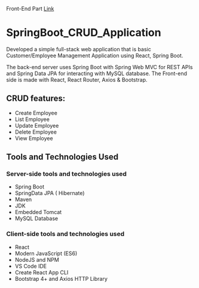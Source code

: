 Front-End Part [Link](https://github.com/kaushikyelne/react-spring-crud)
# SpringBoot_CRUD_Application

Developed a simple full-stack web application that is basic Customer/Employee Management Application using React, Spring Boot.  

The back-end server uses Spring Boot with Spring Web MVC for REST APIs and Spring Data JPA for interacting with MySQL database. 
The Front-end side is made with React, React Router, Axios & Bootstrap.

## CRUD features:

* Create Employee
* List Employee
* Update Employee
* Delete Employee
* View Employee


## Tools and Technologies Used
### Server-side tools and technologies used

* Spring Boot 
* SpringData JPA ( Hibernate)
* Maven 
* JDK 
* Embedded Tomcat 
* MySQL Database

### Client-side tools and technologies used

* React
* Modern JavaScript (ES6)
* NodeJS and NPM
* VS Code IDE
* Create React App CLI
* Bootstrap 4+ and Axios HTTP Library

